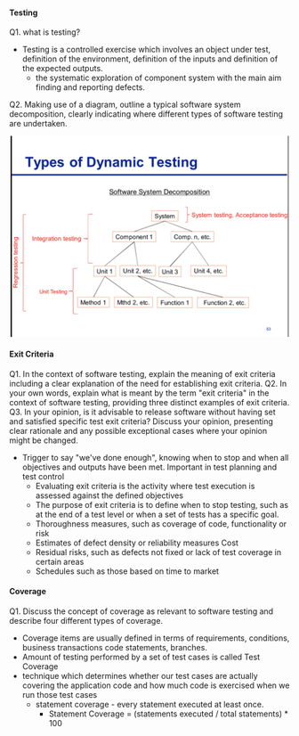 #### Testing

Q1. what is testing?
* Testing is a controlled exercise which involves an object under test, definition of the environment, definition of the inputs and definition of the expected outputs.
    * the systematic exploration of component system with the main aim finding and reporting defects.
    
Q2. Making use of a diagram, outline a typical software system decomposition, clearly indicating where different types of software testing are undertaken.

   <p align="center"><img src="images/File_002.png" width="500"></p>

#### Exit Criteria

Q1. In the context of software testing, explain the meaning of exit criteria including a clear explanation of the need for establishing exit criteria.
Q2. In your own words, explain what is meant by the term "exit criteria" in the context of software testing, providing three distinct examples of exit criteria.
Q3. In your opinion, is it advisable to release software without having set and satisfied
specific test exit criteria? Discuss your opinion, presenting clear rationale and any
possible exceptional cases where your opinion might be changed.

* Trigger to say "we've done enough", knowing when to stop and when all objectives and outputs have been met. Important in test planning and test control
    * Evaluating exit criteria is the activity where test execution is assessed against the defined objectives
    * The purpose of exit criteria is to define when to stop testing, such as at the end of a test level or when a set of tests has a specific goal.
    * Thoroughness measures, such as coverage of code, functionality or risk
    * Estimates of defect density or reliability measures Cost
    * Residual risks, such as defects not fixed or lack of test coverage in certain areas
    * Schedules such as those based on time to market
 
 #### Coverage
 
 Q1. Discuss the concept of coverage as relevant to software testing and describe four different types of coverage.
 
 * Coverage items are usually defined in terms of requirements, conditions, business transactions code statements, branches.
 * Amount of testing performed by a set of test cases is called Test Coverage
 * technique which determines whether our test cases are actually covering the application code and how much code is exercised when we run those test cases
    * statement coverage - every statement executed at least once.
        * Statement Coverage = (statements executed / total statements) * 100
 
 
